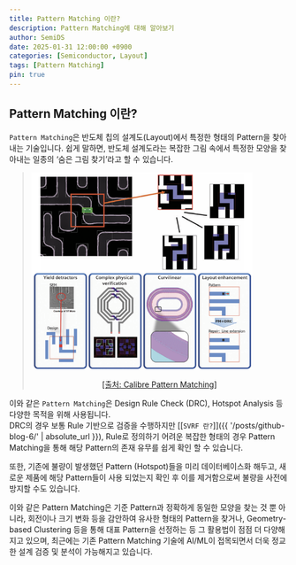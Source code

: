 ```yaml
---
title: Pattern Matching 이란?
description: Pattern Matching에 대해 알아보기
author: SemiDS
date: 2025-01-31 12:00:00 +0900
categories: [Semiconductor, Layout]
tags: [Pattern Matching]
pin: true
---
```


## Pattern Matching 이란?
`Pattern Matching`은 반도체 칩의 설계도(Layout)에서 특정한 형태의 Pattern을 찾아내는 기술입니다. 쉽게 말하면, 반도체 설계도라는 복잡한 그림 속에서 특정한 모양을 찾아내는 일종의 ‘숨은 그림 찾기’라고 할 수 있습니다.  

><img src="/assets/img/posting/2025-01-31-github-blog-1_1.png" alt="PM" width="400">  
><p style="text-align: center;"><a href="https://static.sw.cdn.siemens.com/siemens-disw-assets/public/4voCYTCVQsvElaC3G0LdUv/en-US/Siemens-SW-Calibre-Pattern-Matching-FS-82862-C2.pdf">[출처: Calibre Pattern Matching]</a></p>

이와 같은 `Pattern Matching`은 Design Rule Check (DRC), Hotspot Analysis 등 다양한 목적을 위해 사용됩니다.  
DRC의 경우 보통 Rule 기반으로 검증을 수행하지만 [[`SVRF 란?`]]({{ '/posts/github-blog-6/' | absolute_url }}), Rule로 정의하기 어려운 복잡한 형태의 경우 Pattern Matching을 통해 해당 Pattern의 존재 유무를 쉽게 확인 할 수 있습니다.  

또한, 기존에 불량이 발생했던 Pattern (Hotspot)들을 미리 데이터베이스화 해두고, 새로운 제품에 해당 Pattern들이 사용 되었는지 확인 후 이를 제거함으로써 불량을 사전에 방지할 수도 있습니다.

이와 같은 Pattern Matching은 기준 Pattern과 정확하게 동일한 모양을 찾는 것 뿐 아니라, 회전이나 크기 변화 등을 감안하여 유사한 형태의 Pattern을 찾거나, Geometry-based Clustering 등을 통해 대표 Pattern을 선정하는 등 그 활용법이 점점 더 다양해지고 있으며, 최근에는 기존 Pattern Matching 기술에 AI/ML이 접목되면서 더욱 정교한 설계 검증 및 분석이 가능해지고 있습니다.